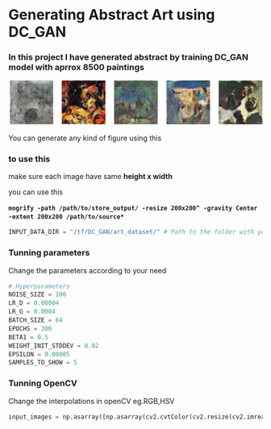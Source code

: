 # Generating Abstract Art using DC_GAN
### In this project I have generated abstract by training DC_GAN model with aprrox 8500 paintings

<img src="results.gif"/>

You can generate any kind of figure using this

### to use this 

make sure each image have same **height x width**

you can use this

**`mogrify -path /path/to/store_output/ -resize 200x200^ -gravity Center -extent 200x200 /path/to/source*`**

```python
INPUT_DATA_DIR = "/tf/DC_GAN/art_dataset/" # Path to the folder with your inputs
```

### Tunning parameters

Change the parameters according to your need

```python
# Hyperparameters
NOISE_SIZE = 100
LR_D = 0.00004
LR_G = 0.0004
BATCH_SIZE = 64
EPOCHS = 300
BETA1 = 0.5
WEIGHT_INIT_STDDEV = 0.02
EPSILON = 0.00005
SAMPLES_TO_SHOW = 5
```
### Tunning OpenCV

Change the interpolations in openCV eg.RGB,HSV

```python
input_images = np.asarray([np.asarray(cv2.cvtColor(cv2.resize(cv2.imread(file),(128,128)), cv2.COLOR_BGR2RGB)) for file in glob(INPUT_DATA_DIR + '*')])
```





